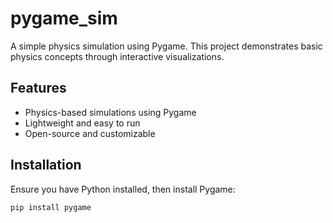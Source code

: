 # pygame_sim  

A simple physics simulation using Pygame. This project demonstrates basic physics concepts through interactive visualizations.  

## Features  

- Physics-based simulations using Pygame  
- Lightweight and easy to run  
- Open-source and customizable  

## Installation  

Ensure you have Python installed, then install Pygame:  

```bash
pip install pygame